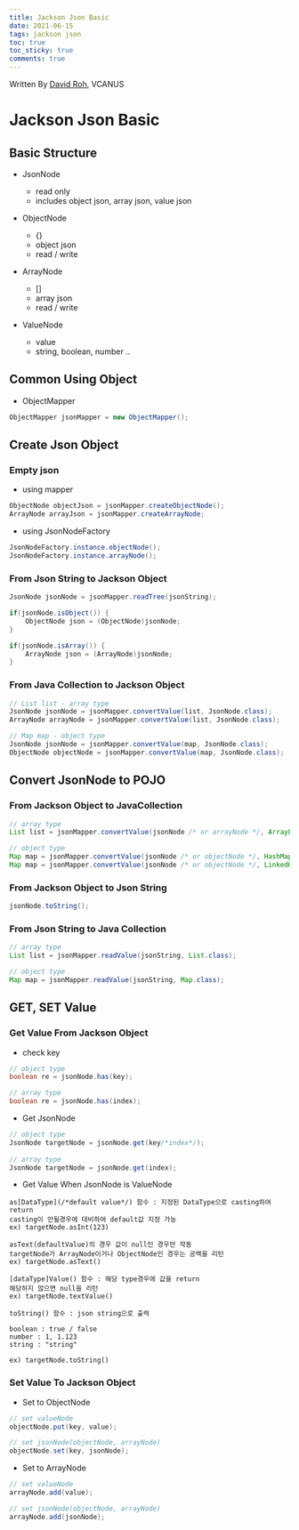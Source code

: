```yaml
---
title: Jackson Json Basic
date: 2021-06-15
tags: jackson json
toc: true
toc_sticky: true
comments: true
---
```


Written By [David Roh](https://github.com/tsedek), VCANUS

# Jackson Json Basic

## Basic Structure

- JsonNode
  - read only
  - includes object json, array json, value json

- ObjectNode
  - {}
  - object json
  - read / write
- ArrayNode
  - []
  - array json
  - read / write
- ValueNode
  - value
  - string, boolean, number ..

## Common Using Object

- ObjectMapper

```java
ObjectMapper jsonMapper = new ObjectMapper();
```

## Create Json Object

### Empty json

- using mapper

```java
ObjectNode objectJson = jsonMapper.createObjectNode();
ArrayNode arrayJson = jsonMapper.createArrayNode;
```

- using JsonNodeFactory

```java
JsonNodeFactory.instance.objectNode();
JsonNodeFactory.instance.arrayNode();
```

### From Json String to Jackson Object

```java
JsonNode jsonNode = jsonMapper.readTree(jsonString);

if(jsonNode.isObject()) {
    ObjectNode json = (ObjectNode)jsonNode;
}

if(jsonNode.isArray()) {
    ArrayNode json = (ArrayNode)jsonNode;
}
```

### From Java Collection to Jackson Object

```java
// List list - array type
JsonNode jsonNode = jsonMapper.convertValue(list, JsonNode.class);
ArrayNode arrayNode = jsonMapper.convertValue(list, JsonNode.class);

// Map map - object type
JsonNode jsonNode = jsonMapper.convertValue(map, JsonNode.class);
ObjectNode objectNode = jsonMapper.convertValue(map, JsonNode.class);
```

## Convert JsonNode to POJO

### From Jackson Object to JavaCollection

```java
// array type
List list = jsonMapper.convertValue(jsonNode /* or arrayNode */, ArrayList.class);

// object type
Map map = jsonMapper.convertValue(jsonNode /* or objectNode */, HashMap.class);
Map map = jsonMapper.convertValue(jsonNode /* or objectNode */, LinkedHashMap.class);
```

### From Jackson Object to Json String

```java
jsonNode.toString();
```

### From Json String to Java Collection

```java
// array type
List list = jsonMapper.readValue(jsonString, List.class);

// object type
Map map = jsonMapper.readValue(jsonString, Map.class);
```

## GET, SET Value

### Get Value From Jackson Object

- check key

```java
// object type
boolean re = jsonNode.has(key);

// array type
boolean re = jsonNode.has(index);
```

- Get JsonNode

```java
// object type
JsonNode targetNode = jsonNode.get(key/*index*/);
    
// array type
JsonNode targetNode = jsonNode.get(index);
```

- Get Value When JsonNode is ValueNode

```
as[DataType](/*default value*/) 함수 : 지정된 DataType으로 casting하여 return
casting이 안될경우에 대비하여 default값 지정 가능
ex) targetNode.asInt(123)

asText(defaultValue)의 경우 값이 null인 경우만 작동
targetNode가 ArrayNode이거나 ObjectNode인 경우는 공백을 리턴
ex) targetNode.asText()
```

```
[dataType]Value() 함수 : 해당 type경우에 값을 return
해당하지 않으면 null을 리턴
ex) targetNode.textValue()
```

```
toString() 함수 : json string으로 출력

boolean : true / false
number : 1, 1.123
string : "string"

ex) targetNode.toString()
```

### Set Value To Jackson Object

- Set to ObjectNode

```java
// set valueNode
objectNode.put(key, value);

// set jsonNode(objectNode, arrayNode)
objectNode.set(key, jsonNode);
```

- Set to ArrayNode

```java
// set valueNode
arrayNode.add(value);

// set jsonNode(objectNode, arrayNode)
arrayNode.add(jsonNode);
```
